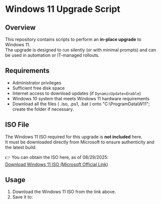 # Windows 11 Upgrade Script

## Overview
This repository contains scripts to perform an **in-place upgrade** to Windows 11.  
The upgrade is designed to run silently (or with minimal prompts) and can be used in automation or IT-managed rollouts.  

## Requirements
- Administrator privileges
- Sufficient free disk space
- Internet access to download updates (if `DynamicUpdate=Enable`)
- Windows 10 system that meets Windows 11 hardware requirements
- Download all the files ( .iso, .ps1, .bat ) onto "C:\ProgramData\W11\"; create the folder if necessary.

## ISO File
The Windows 11 ISO required for this upgrade is **not included** here.  
It must be downloaded directly from Microsoft to ensure authenticity and the latest build.

👉 You can obtain the ISO here, as of 08/29/2025:  
[Download Windows 11 ISO (Microsoft Official Link)](https://www.microsoft.com/en-us/software-download/windows11?msockid=1d8a98eddfe469bb36768d53de7d6813)

## Usage
1. Download the Windows 11 ISO from the link above.  
2. Save it to:  
